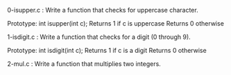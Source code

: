 0-isupper.c : Write a function that checks for uppercase character.

Prototype: int isupper(int c);
Returns 1 if c is uppercase
Returns 0 otherwise

1-isdigit.c : Write a function that checks for a digit (0 through 9).

Prototype: int isdigit(int c);
Returns 1 if c is a digit
Returns 0 otherwise

2-mul.c : Write a function that multiplies two integers.


